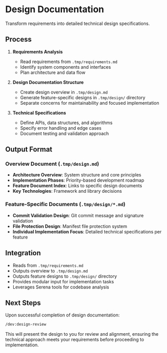 # Design Documentation

Transform requirements into detailed technical design specifications.

## Process

1. **Requirements Analysis**
   - Read requirements from `.tmp/requirements.md`
   - Identify system components and interfaces
   - Plan architecture and data flow

2. **Design Documentation Structure**
   - Create design overview in `.tmp/design.md`
   - Generate feature-specific designs in `.tmp/design/` directory
   - Separate concerns for maintainability and focused implementation

3. **Technical Specifications**
   - Define APIs, data structures, and algorithms
   - Specify error handling and edge cases
   - Document testing and validation approach

## Output Format

### Overview Document (`.tmp/design.md`)
- **Architecture Overview**: System structure and core principles
- **Implementation Phases**: Priority-based development roadmap
- **Feature Document Index**: Links to specific design documents
- **Key Technologies**: Framework and library decisions

### Feature-Specific Documents (`.tmp/design/*.md`)
- **Commit Validation Design**: Git commit message and signature validation
- **File Protection Design**: Manifest file protection system
- **Individual Implementation Focus**: Detailed technical specifications per feature

## Integration

- Reads from `.tmp/requirements.md`
- Outputs overview to `.tmp/design.md`
- Outputs feature designs to `.tmp/design/` directory
- Provides modular input for implementation tasks
- Leverages Serena tools for codebase analysis

## Next Steps

Upon successful completion of design documentation:

```bash
/dev:design-review
```

This will present the design to you for review and alignment, ensuring the technical approach meets your requirements before proceeding to implementation.
